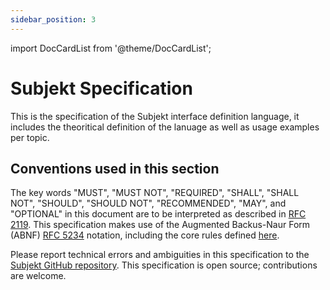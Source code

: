 ```yaml
---
sidebar_position: 3
---
```


import DocCardList from '@theme/DocCardList';

# Subjekt Specification

This is the specification of the Subjekt interface definition language, it includes the theoritical definition of the lanuage as well as usage examples per topic.

## Conventions used in this section

The key words "MUST", "MUST NOT", "REQUIRED", "SHALL", "SHALL NOT", "SHOULD", "SHOULD NOT", "RECOMMENDED", "MAY", and "OPTIONAL" in this document are to be interpreted as described in [RFC 2119](https://tools.ietf.org/html/rfc2119.html). This specification makes use of the Augmented Backus-Naur Form (ABNF) [RFC 5234](https://tools.ietf.org/html/rfc5234.html) notation, including the core rules defined [here](idl).

Please report technical errors and ambiguities in this specification to the [Subjekt GitHub repository](https://github.com/subjektify/subjekt). This specification is open source; contributions are welcome.

<DocCardList />

